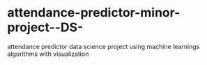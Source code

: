 # attendance-predictor-minor-project--DS-
attendance predictor data science project using machine learnings algorithms with visualization  

